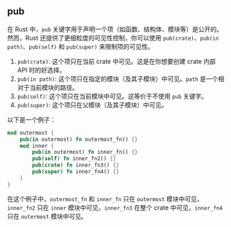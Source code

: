 ## pub

在 Rust 中，`pub` 关键字用于声明一个项（如函数、结构体、模块等）是公开的。然而，Rust 还提供了更细粒度的可见性控制，你可以使用 `pub(crate)`、`pub(in path)`、`pub(self)` 和 `pub(super)` 来限制项的可见性。

1. `pub(crate)`: 这个项只在当前 crate 中可见。这是在你想要创建 crate 内部 API 时的好选择。
2. `pub(in path)`: 这个项只在指定的模块（及其子模块）中可见。`path` 是一个相对于当前模块的路径。
3. `pub(self)`: 这个项只在当前模块中可见。这等价于不使用 `pub` 关键字。
4. `pub(super)`: 这个项只在父模块（及其子模块）中可见。

以下是一个例子：

```rust
mod outermost {
    pub(in outermost) fn outermost_fn() {}
    mod inner {
        pub(in outermost) fn inner_fn() {}
        pub(self) fn inner_fn2() {}
        pub(crate) fn inner_fn3() {}
        pub(super) fn inner_fn4() {}
    }
}
```

在这个例子中，`outermost_fn` 和 `inner_fn` 只在 `outermost` 模块中可见，`inner_fn2` 只在 `inner` 模块中可见，`inner_fn3` 在整个 crate 中可见，`inner_fn4` 只在 `outermost` 模块中可见。



